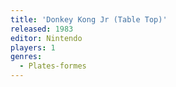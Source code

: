 ```yaml
---
title: 'Donkey Kong Jr (Table Top)'
released: 1983
editor: Nintendo
players: 1
genres:
  - Plates-formes
---
```

